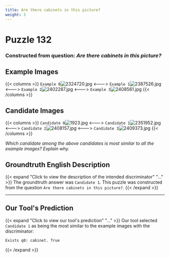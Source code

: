```yaml
---
title: Are there cabinets in this picture?
weight: 3
---
```


# Puzzle 132
### Constructed from question: _Are there cabinets in this picture?_


## Example Images
{{< columns >}}
`Example 0`![2324720.jpg](/gqa_images/2324720.jpg)
<--->
`Example 1`![2387526.jpg](/gqa_images/2387526.jpg)
<--->
`Example 2`![2402287.jpg](/gqa_images/2402287.jpg)
<--->
`Example 3`![2408561.jpg](/gqa_images/2408561.jpg)
{{< /columns >}}

## Candidate Images
{{< columns >}}
`Candidate 0`![1923.jpg](/gqa_images/1923.jpg)
<--->
`Candidate 1`![2351952.jpg](/gqa_images/2351952.jpg)
<--->
`Candidate 2`![2408157.jpg](/gqa_images/2408157.jpg)
<--->
`Candidate 3`![2409373.jpg](/gqa_images/2409373.jpg)
{{< /columns >}}

*Which candidate among the above candidates is most similar to all the example images? Explain why.*

## Groundtruth English Description

{{< expand "Click to view the description of the intended discriminator" "..." >}}
The groundtruth answer was `Candidate 1`. This puzzle was constructed from the question `Are there cabinets in this picture?`.
{{< /expand >}}

---

## Our Tool's Prediction

{{< expand "Click to view our tool's prediction" "..." >}}
Our tool selected `Candidate 1` as being the most similar to the example images with the discriminator:
```plaintext
Exists q0: cabinet. True
```
{{< /expand >}}
